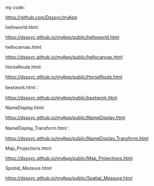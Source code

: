 my code:

https://github.com/Dsssyc/myApp

helloworld.html:

https://dsssyc.github.io/myApp/public/helloworld.html

hellocanvas.html:

https://dsssyc.github.io/myApp/public/hellocanvas.html

HorseRoute.html:

https://dsssyc.github.io/myApp/public/HorseRoute.html

bestwork.html：

https://dsssyc.github.io/myApp/public/bestwork.html

NameDisplay.html:

https://dsssyc.github.io/myApp/public/NameDisplay.html

NameDisplay_Transform.html：

https://dsssyc.github.io/myApp/public/NameDisplay_Transform.html


Map_Projections.html:

https://dsssyc.github.io/myApp/public/Map_Projections.html


_Spatial_Measure.html:_


https://dsssyc.github.io/myApp/public/Spatial_Measure.html
